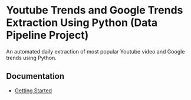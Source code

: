 # Youtube Trends and Google Trends Extraction Using Python (Data Pipeline Project)

An automated daily extraction of most popular Youtube video and Google trends using Python. 

## Documentation

- [Getting Started](https://github.com/ferdenzel008/youtube-trends-and-google-trends-extraction-using-python-data-pipeline-project-/blob/main/docs/Getting%20started.md#getting-started)
